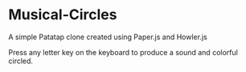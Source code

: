 # Musical-Circles

A simple Patatap clone created using Paper.js and Howler.js

Press any letter key on the keyboard to produce a sound and colorful circled.
